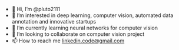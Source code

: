 - 👋 Hi, I’m @pluto2111
- 👀 I’m interested in deep learning, computer vision, automated data annotation and innovative startups 
- 🌱 I’m currently learning neural networks for computer vision
- 💞️ I’m looking to collaborate on computer vision project
- 📫 How to reach me linkedin.code@gmail.com

<!---
pluto2111/pluto2111 is a ✨ special ✨ repository because its `README.md` (this file) appears on your GitHub profile.
You can click the Preview link to take a look at your changes.
--->
